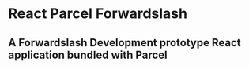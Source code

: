 # React Parcel Forwardslash

## A Forwardslash Development prototype React application bundled with Parcel
